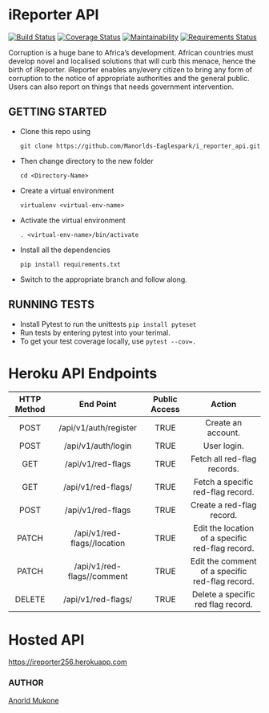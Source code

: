# iReporter API
[![Build Status](https://travis-ci.org/Manorlds-Eaglespark/i_reporter_api.svg?branch=hot-fix-auth)](https://travis-ci.org/Manorlds-Eaglespark/i_reporter_api)       [![Coverage Status](https://coveralls.io/repos/github/Manorlds-Eaglespark/i_reporter_api/badge.svg?branch=hot-fix-auth)](https://coveralls.io/github/Manorlds-Eaglespark/i_reporter_api?branch=hot-fix-auth)       [![Maintainability](https://api.codeclimate.com/v1/badges/081ad690f6cad3b3ca9d/maintainability)](https://codeclimate.com/github/Manorlds-Eaglespark/i_reporter_api/maintainability)       [![Requirements Status](https://requires.io/github/Manorlds-Eaglespark/i_reporter_api/requirements.svg?branch=hot-fix-auth)](https://requires.io/github/Manorlds-Eaglespark/i_reporter_api/requirements/?branch=hot-fix-auth)

Corruption is a huge bane to Africa’s development. African countries must develop novel and localised solutions that will curb this menace, hence the birth of iReporter. iReporter enables any/every citizen to bring any form of corruption to the notice of appropriate authorities and the general public. Users can also report on things that needs government intervention.


## GETTING STARTED
* Clone this repo using 

  ```git clone https://github.com/Manorlds-Eaglespark/i_reporter_api.git```

* Then change directory to the new folder
  
  ```cd <Directory-Name> ```

* Create a virtual environment
  
  ```virtualenv <virtual-env-name>```

* Activate the virtual environment

  ```. <virtual-env-name>/bin/activate```

* Install all the dependencies
  
  ```pip install requirements.txt```

* Switch to the appropriate branch and follow along.


## RUNNING TESTS
* Install Pytest to run the unittests
```pip install pyteset```
* Run tests by entering pytest into your terimal.
* To get your test coverage locally, use
```pytest --cov=.```


# Heroku API Endpoints

| HTTP Method  | End Point       | Public Access      |  Action            |
| :------------:|:---------------:| :---------------:|:---------------------:|
| POST    | /api/v1/auth/register | TRUE |  Create an account.  |
| POST    | /api/v1/auth/login | TRUE |  User login.  |
| GET    | /api/v1/red-flags | TRUE |  Fetch all red-flag records.  |
| GET    | /api/v1/red-flags/<red-flag-id>        |  TRUE |   Fetch a specific red-flag record.    |
| POST   | /api/v1/red-flags        |    TRUE |   Create a red-flag record.   |
| PATCH  | /api/v1/red-flags/<red-flag-id>/location  | TRUE  |   Edit the location of a specific red-flag record.  |
| PATCH  | /api/v1/red-flags/<red-flag-id>/comment  | TRUE   |   Edit the comment of a specific red-flag record.  |
| DELETE | /api/v1/red-flags/<red-flag-id>  |  TRUE  |   Delete a specific red flag record.   |


# Hosted API
https://ireporter256.herokuapp.com

### AUTHOR
 [Anorld Mukone](https://github.com/Manorlds-Eaglespark)
